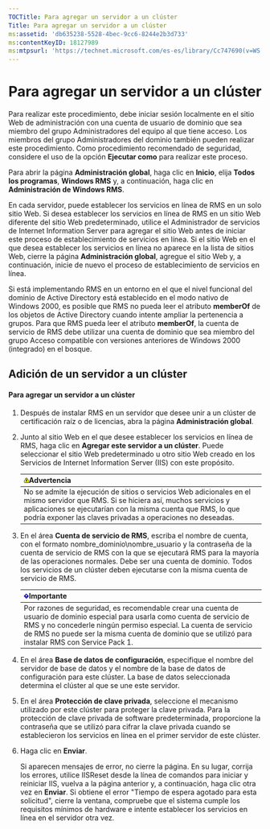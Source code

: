 ```yaml
---
TOCTitle: Para agregar un servidor a un clúster
Title: Para agregar un servidor a un clúster
ms:assetid: 'db635238-5528-4bec-9cc6-8244e2b3d733'
ms:contentKeyID: 18127989
ms:mtpsurl: 'https://technet.microsoft.com/es-es/library/Cc747690(v=WS.10)'
---
```


Para agregar un servidor a un clúster
=====================================

Para realizar este procedimiento, debe iniciar sesión localmente en el sitio Web de administración con una cuenta de usuario de dominio que sea miembro del grupo Administradores del equipo al que tiene acceso. Los miembros del grupo Administradores del dominio también pueden realizar este procedimiento. Como procedimiento recomendado de seguridad, considere el uso de la opción **Ejecutar como** para realizar este proceso.

Para abrir la página **Administración global**, haga clic en **Inicio**, elija **Todos los programas**, **Windows RMS** y, a continuación, haga clic en **Administración de Windows RMS**.

En cada servidor, puede establecer los servicios en línea de RMS en un solo sitio Web. Si desea establecer los servicios en línea de RMS en un sitio Web diferente del sitio Web predeterminado, utilice el Administrador de servicios de Internet Information Server para agregar el sitio Web antes de iniciar este proceso de establecimiento de servicios en línea. Si el sitio Web en el que desea establecer los servicios en línea no aparece en la lista de sitios Web, cierre la página **Administración global**, agregue el sitio Web y, a continuación, inicie de nuevo el proceso de establecimiento de servicios en línea.

Si está implementando RMS en un entorno en el que el nivel funcional del dominio de Active Directory está establecido en el modo nativo de Windows 2000, es posible que RMS no pueda leer el atributo **memberOf** de los objetos de Active Directory cuando intente ampliar la pertenencia a grupos. Para que RMS pueda leer el atributo **memberOf**, la cuenta de servicio de RMS debe utilizar una cuenta de dominio que sea miembro del grupo Acceso compatible con versiones anteriores de Windows 2000 (integrado) en el bosque.

Adición de un servidor a un clúster
-----------------------------------

#### Para agregar un servidor a un clúster

1.  Después de instalar RMS en un servidor que desee unir a un clúster de certificación raíz o de licencias, abra la página **Administración global**.

2.  Junto al sitio Web en el que desee establecer los servicios en línea de RMS, haga clic en **Agregar este servidor a un clúster**. Puede seleccionar el sitio Web predeterminado u otro sitio Web creado en los Servicios de Internet Information Server (IIS) con este propósito.

    | ![](images/Cc747690.Warning(WS.10).gif)Advertencia                                                                                                                                                                                   |
    |-------------------------------------------------------------------------------------------------------------------------------------------------------------------------------------------------------------------------------------------------------------------|
    | No se admite la ejecución de sitios o servicios Web adicionales en el mismo servidor que RMS. Si se hiciera así, muchos servicios y aplicaciones se ejecutarían con la misma cuenta que RMS, lo que podría exponer las claves privadas a operaciones no deseadas. |

3.  En el área **Cuenta de servicio de RMS**, escriba el nombre de cuenta, con el formato nombre\_dominio\\nombre\_usuario y la contraseña de la cuenta de servicio de RMS con la que se ejecutará RMS para la mayoría de las operaciones normales. Debe ser una cuenta de dominio. Todos los servicios de un clúster deben ejecutarse con la misma cuenta de servicio de RMS.

    | ![](images/Cc747690.Important(WS.10).gif)Importante                                                                                                                                                                                                                        |
    |---------------------------------------------------------------------------------------------------------------------------------------------------------------------------------------------------------------------------------------------------------------------------------------------------------|
    | Por razones de seguridad, es recomendable crear una cuenta de usuario de dominio especial para usarla como cuenta de servicio de RMS y no concederle ningún permiso especial. La cuenta de servicio de RMS no puede ser la misma cuenta de dominio que se utilizó para instalar RMS con Service Pack 1. |

4.  En el área **Base de datos de configuración**, especifique el nombre del servidor de base de datos y el nombre de la base de datos de configuración para este clúster. La base de datos seleccionada determina el clúster al que se une este servidor.

5.  En el área **Protección de clave privada**, seleccione el mecanismo utilizado por este clúster para proteger la clave privada. Para la protección de clave privada de software predeterminada, proporcione la contraseña que se utilizó para cifrar la clave privada cuando se establecieron los servicios en línea en el primer servidor de este clúster.

6.  Haga clic en **Enviar**.

    Si aparecen mensajes de error, no cierre la página. En su lugar, corrija los errores, utilice IISReset desde la línea de comandos para iniciar y reiniciar IIS, vuelva a la página anterior y, a continuación, haga clic otra vez en **Enviar**. Si obtiene el error "Tiempo de espera agotado para esta solicitud", cierre la ventana, compruebe que el sistema cumple los requisitos mínimos de hardware e intente establecer los servicios en línea en el servidor otra vez.
